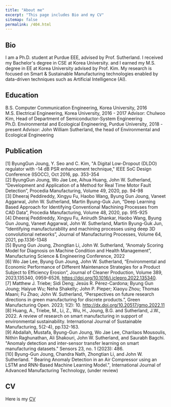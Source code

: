 ```yaml
---
title: "About me"
excerpt: "This page includes Bio and my CV"
sitemap: false
permalink: /404.html
---
```


Bio
------
I am a Ph.D. student at Purdue EEE, advised by Prof. Sutherland. I received my Bachelor's degree in CSE at Korea University. and I earned my M.S. degree in EE at Korea University advised by Prof. Kim. My research is focused on Smart & Sustainable Manufacturing technologies enabled by data-driven techniques such as Artificial Intelligence (AI).


Education
------
B.S. Computer Communication Engineering, Korea University, 2016  <br>
M.S. Electrical Engineering, Korea University, 2016 - 2017 
Advisor: Chulwoo Kim, Head of Department of Semiconductor-System Engineering <br>
Ph.D. Environmental and Ecological Engineering, Purdue University, 2018 - present
Advisor: John William Sutherland, the head of Environmental and Ecological Engineering <br>

Publication
------
[1] ByungGun Joung, Y. Seo and C. Kim, "A Digital Low-Dropout (DLDO) regulator with -14 dB PSR enhancement technique," IEEE SoC Design Conference (ISOCC), Oct 2016, pp. 353-354 <br>
[2] ByungGun Joung, Wo Jae Lee, Aihua Huang, John W. Sutherland, “Development and Application of a Method for Real Time Motor Fault Detection”, Procedia Manufacturing, Volume 49, 2020, pp. 94-98 <br>
[3] Dheeraj Peddireddy, Xingyu Fu, Haobo Wang, Byung Gun Joung, Vaneet Aggarwal, John W. Sutherland, Martin Byung-Guk Jun, “Deep Learning Based Approach for Identifying Conventional Machining Processes from CAD Data”, Procedia Manufacturing, Volume 48, 2020, pp. 915-925 <br>
[4] Dheeraj Peddireddy, Xingyu Fu, Anirudh Shankar, Haobo Wang, Byung Gun Joung, Vaneet Aggarwal, John W. Sutherland, Martin Byung-Guk Jun, “Identifying manufacturability and machining processes using deep 3D convolutional networks”, Journal of Manufacturing Processes, Volume 64, 2021, pp.1336-1348 <br>
[5] Byung Gun Joung, Zhongtian Li, John W. Sutherland, “Anomaly Scoring Model for Diagnosis on Machine Condition and Health Management”, Manufacturing Science & Engineering Conference, 2022 <br>
[6] Wo Jae Lee, Byung Gun Joung, John W. Sutherland, “Environmental and Economic Performance of Different Maintenance Strategies for a Product Subject to Efficiency Erosion”, Journal of Cleaner Production, Volume 389, 2023,135340, 0959-6526, https://doi.org/10.1016/j.jclepro.2022.135340. <br>
[7] Matthew J. Triebe; Sidi Deng; Jesús R. Pérez-Cardona; Byung Gun Joung; Haiyue Wu; Neha Shakelly; John P. Pieper; Xiaoyu Zhou; Thomas Maani; Fu Zhao; John W. Sutherland, “Perspectives on future research directions in green manufacturing for discrete products.”, Green Manufacturing Open. 2023; 1(2): 10. http://dx.doi.org/10.20517/gmo.2022.11 <br>
[8] Huang, A., Triebe, M., Li, Z., Wu, H., Joung, B.G. and Sutherland, J.W., 2022. A review of research on smart manufacturing in support of environmental sustainability. International Journal of Sustainable Manufacturing, 5(2-4), pp.132-163. <br>
[9] Abdallah, Mustafa, Byung-Gun Joung, Wo Jae Lee, Charilaos Mousoulis, Nithin Raghunathan, Ali Shakouri, John W. Sutherland, and Saurabh Bagchi. "Anomaly detection and inter-sensor transfer learning on smart manufacturing datasets." Sensors 23, no. 1 (2023): 486. <br>
[10] Byung-Gun Joung, Chandra Nath, Zhongtian Li, and John W. Sutherland. " Bearing Anomaly Detection in an Air Compressor using an LSTM and RNN-Based Machine Learning Model.", International Journal of Advanced Manufacturing Technology, (under review) <br>



CV
------
Here is my [CV](https://github.com/ByungGunJoung/byunggunjoung.github.io/blob/abe09a3eb560706a331022d02b6cef5834636549/CV_jbg.pdf)

<script type="text/javascript">
  var GOOG_FIXURL_LANG = 'en';
  var GOOG_FIXURL_SITE = '{{ site.url }}'
</script>
<script type="text/javascript"
  src="//linkhelp.clients.google.com/tbproxy/lh/wm/fixurl.js">
</script>
